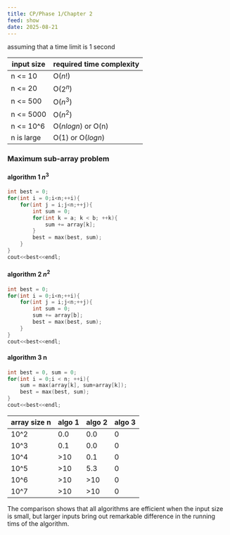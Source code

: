 ```yaml
---
title: CP/Phase 1/Chapter 2
feed: show
date: 2025-08-21
---
```


assuming that a time limit is 1 second

| input size | required time complexity |
| ---------- | ------------------------ |
| n <= 10    | O($n!$)                  |
| n <= 20    | O($2^n$)                 |
| n <= 500   | O($n^3$)                 |
| n <= 5000  | O($n^2$)                 |
| n <= 10^6  | O($nlogn$) or O(n)       |
| n is large | O(1) or O($logn$)        |

### Maximum sub-array problem
#### algorithm 1 $n^3$
```cpp
int best = 0;
for(int i = 0;i<n;++i){
	for(int j = i;j<n;++j){
		int sum = 0;
		for(int k = a; k < b; ++k){
			sum += array[k];
		}
		best = max(best, sum);
	}
}
cout<<best<<endl;
```
#### algorithm 2 $n^2$
```cpp
int best = 0;
for(int i = 0;i<n;++i){
	for(int j = i;j<n;++j){
		int sum = 0;
		sum += array[b];
		best = max(best, sum);
	}
}
cout<<best<<endl;
```
#### algorithm 3 n
```cpp
int best = 0, sum = 0;
for(int i = 0;i < n; ++i){
	sum = max(array[k], sum+array[k]);
	best = max(best, sum);
}
cout<<best<<endl;
```

| array size n | algo 1 | algo 2 | algo 3 |
| ------------ | ------ | ------ | ------ |
| 10^2         | 0.0    | 0.0    | 0      |
| 10^3         | 0.1    | 0.0    | 0      |
| 10^4         | >10    | 0.1    | 0      |
| 10^5         | >10    | 5.3    | 0      |
| 10^6         | >10    | >10    | 0      |
| 10^7         | >10    | >10    | 0      |

The comparison shows that all algorithms are efficient when the input size is small, but larger inputs bring out remarkable difference in the running tims
of the algorithm.
